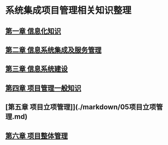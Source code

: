 # 系统集成项目管理相关知识整理

## [第一章 信息化知识](./markdown/01信息化知识.md)

## [第二章 信息系统集成及服务管理](./markdown/02信息系统集成及服务管理.md)

## [第三章 信息系统建设](./markdown/03信息系统建设.md)

## [第四章 项目管理一般知识](./markdown/04项目管理一般知识.md)

## [第五章 项目立项管理]](./markdown/05项目立项管理.md)

## [第六章 项目整体管理](./markdown/06项目整体管理.md)
